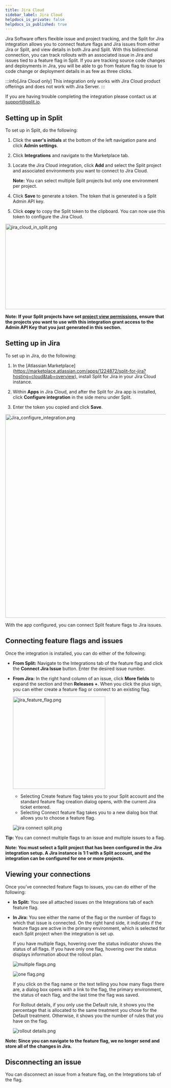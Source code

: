 ```yaml
---
title: Jira Cloud
sidebar_label: Jira Cloud
helpdocs_is_private: false
helpdocs_is_published: true
---
```


<p>
  <button hidden style={{borderRadius:'8px', border:'1px', fontFamily:'Courier New', fontWeight:'800', textAlign:'left'}}> help.split.io link: https://help.split.io/hc/en-us/articles/360059317892-Jira-Cloud <br /> ✘ images still hosted on help.split.io </button>
</p>

Jira Software offers flexible issue and project tracking, and the Split for Jira integration allows you to connect feature flags and Jira issues from either Jira or Split, and view details in both Jira and Split. With this bidirectional connection, you can track rollouts with an associated issue in Jira and issues tied to a feature flag in Split. If you are tracking source code changes and deployments in Jira, you will be able to go from feature flag to issue to code change or deployment details in as few as three clicks.

:::info[Jira Cloud only]
This integration only works with Jira Cloud product offerings and does not work with Jira Server. 
:::

If you are having trouble completing the integration please contact us at [support@split.io](email:support@split.io).

## Setting up in Split

To set up in Split, do the following:

1. Click the **user's initials** at the bottom of the left navigation pane and click **Admin settings**.
2. Click **Integrations** and navigate to the Marketplace tab.
3. Locate the Jira Cloud integration, click **Add** and select the Split project and associated environments you want to connect to Jira Cloud.

   **Note:** You can select multiple Split projects but only one environment per project.

4. Click **Save** to generate a token. The token that is generated is a Split Admin API key.

5. Click **copy** to copy the Split token to the clipboard. You can now use this token to configure the Jira Cloud.

<p>
  <img src="https://help.split.io/hc/article_attachments/360092262211" alt="jira_cloud_in_split.png" width="607" height="268" />
</p>

**Note: If your Split projects have set [project view permissions](https://help.split.io/hc/en-us/articles/12621628930445-Project-view-permissions), ensure that the projects you want to use with this integration grant access to the Admin API Key that you just generated in this section.**

## Setting up in Jira

To set up in Jira, do the following:

1. In the [Atlassian Marketplace] (https://marketplace.atlassian.com/apps/1224872/split-for-jira?hosting=cloud&tab=overview), install Split for Jira in your Jira Cloud instance.

2. Within **Apps** in Jira Cloud, and after the Split for Jira app is installed, click **Configure integration** in the side menu under Split.

3. Enter the token you copied and click **Save**.

  <p>
    <img src="https://help.split.io/hc/article_attachments/360092262251" alt="Jira_configure_integration.png" width="638" />
  </p>

With the app configured, you can connect Split feature flags to Jira issues.

## Connecting feature flags and issues
 
Once the integration is installed, you can do either of the following:
  
* **From Split:** Navigate to the Integrations tab of the feature flag and click the **Connect Jira Issue** button. Enter the desired issue number.

* **From Jira:** In the right hand column of an issue, click **More fields** to expand the section and then **Releases +**. When you click the plus sign, you can either create a feature flag or connect to an existing flag.

  <p>
    <img src="https://help.split.io/hc/article_attachments/4402634745869" alt="jira_feature_flag.png" width="290" />
  </p>

  * Selecting Create feature flag takes you to your Split account and the standard feature flag creation dialog opens, with the current Jira ticket entered. 
  * Selecting Connect feature flag takes you to a new dialog box that allows you to choose a feature flag.

  <p>
    <img src="https://help.split.io/hc/article_attachments/31167782949901" alt="jira connect split.png" />
  </p>

**Tip:** You can connect multiple flags to an issue and multiple issues to a flag.

**Note: You must select a Split project that has been configured in the Jira integration setup. A Jira instance is 1:1 with a Split account, and the integration can be configured for one or more projects.**

## Viewing your connections
 
Once you’ve connected feature flags to issues, you can do either of the following:
 
* **In Split:** You see all attached issues on the Integrations tab of each feature flag.
 
* **In Jira:** You see either the name of the flag or the number of flags to which that issue is connected. On the right hand side, it indicates if the feature flags are active in the primary environment, which is selected for each Split project when the integration is set up.
 
  If you have multiple flags, hovering over the status indicator shows the status of all flags. If you have only one flag, hovering over the status displays information about the rollout plan. 

  <p>
    <img src="https://help.split.io/hc/article_attachments/4402634550669" alt="multiple flags.png" />
  </p>

  <p>
    <img src="https://help.split.io/hc/article_attachments/4402634551437" alt="one flag.png" />
  </p>

  If you click on the flag name or the text telling you how many flags there are, a dialog box opens with a link to the flag, the primary environment, the status of each flag, and the last time the flag was saved.
 
  For Rollout details, if you only use the Default rule, it shows you the percentage that is allocated to the same treatment you chose for the Default treatment. Otherwise, it shows you the number of rules that you have on the flag. 

  <p>
    <img src="https://help.split.io/hc/article_attachments/4402634551693" alt="rollout details.png" />
  </p>

**Note: Since you can navigate to the feature flag, we no longer send and store all of the changes in Jira.**
 
## Disconnecting an issue
 
You can disconnect an issue from a feature flag, on the Integrations tab of the flag.
